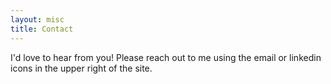 ```yaml
---
layout: misc
title: Contact
---
```


I'd love to hear from you! Please reach out to me using the email or linkedin icons in the upper right of the site.
